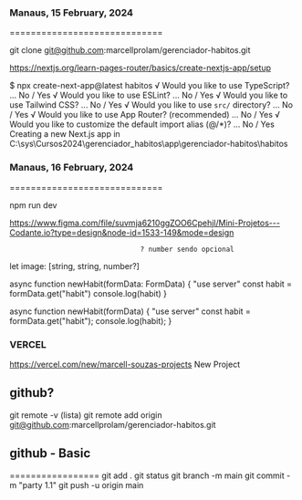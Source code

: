 ### Manaus, 15 February, 2024
=============================

  git clone git@github.com:marcellprolam/gerenciador-habitos.git

  https://nextjs.org/learn-pages-router/basics/create-nextjs-app/setup

  $ npx create-next-app@latest habitos
  √ Would you like to use TypeScript? ... No / Yes
  √ Would you like to use ESLint? ... No / Yes
  √ Would you like to use Tailwind CSS? ... No / Yes
  √ Would you like to use `src/` directory? ... No / Yes
  √ Would you like to use App Router? (recommended) ... No / Yes
  √ Would you like to customize the default import alias (@/*)? ... No / Yes
  Creating a new Next.js app in C:\sys\Cursos2024\gerenciador_habitos\app\gerenciador-habitos\habitos

### Manaus, 16 February, 2024
=============================

  npm run dev

  https://www.figma.com/file/suvmja6210ggZOO6Cpehjl/Mini-Projetos---Codante.io?type=design&node-id=1533-149&mode=design

                                    ? number sendo opcional
  let image: [string, string, number?]


  async function newHabit(formData: FormData) {
    "use server"
    const habit = formData.get("habit")
    console.log(habit)
  }

  async function newHabit(formData) {
    "use server"
    const habit = formData.get("habit");
    console.log(habit);
  }


### VERCEL
  https://vercel.com/new/marcell-souzas-projects
  New Project

## github?
  git remote -v (lista)
  git remote add origin git@github.com:marcellprolam/gerenciador-habitos.git

## github - Basic
=================
  git add .
  git status
  git branch -m main
  git commit -m "party 1.1"
  git push -u origin main



